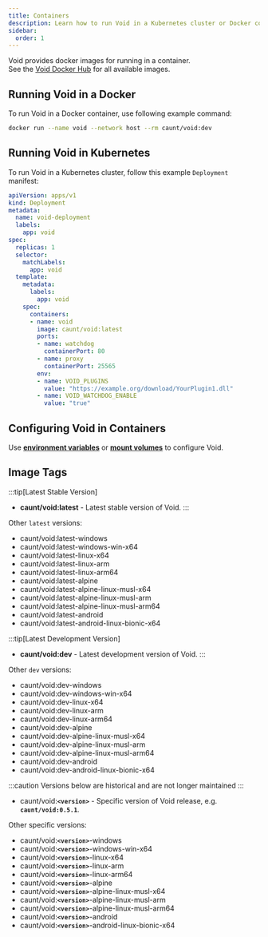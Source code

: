 ```yaml
---
title: Containers
description: Learn how to run Void in a Kubernetes cluster or Docker container.
sidebar:
  order: 1
---
```


Void provides docker images for running in a container.  
See the [Void Docker Hub](https://hub.docker.com/r/caunt/void/tags) for all available images.

## Running Void in a Docker
To run Void in a Docker container, use following example command:
```bash
docker run --name void --network host --rm caunt/void:dev
```

## Running Void in Kubernetes
To run Void in a Kubernetes cluster, follow this example `Deployment` manifest:
```yaml
apiVersion: apps/v1
kind: Deployment
metadata:
  name: void-deployment
  labels:
    app: void
spec:
  replicas: 1
  selector:
    matchLabels:
      app: void
  template:
    metadata:
      labels:
        app: void
    spec:
      containers:
      - name: void
        image: caunt/void:latest
        ports:
        - name: watchdog
          containerPort: 80
        - name: proxy
          containerPort: 25565
        env:
        - name: VOID_PLUGINS
          value: "https://example.org/download/YourPlugin1.dll"
        - name: VOID_WATCHDOG_ENABLE
          value: "true"
```

## Configuring Void in Containers
Use [**environment variables**](/configuration/environment-variables/) or [**mount volumes**](/configuration/in-file/) to configure Void.


## Image Tags
:::tip[Latest Stable Version]
- **caunt/void:latest** - Latest stable version of Void.
:::

Other `latest` versions:
- caunt/void:latest-windows
- caunt/void:latest-windows-win-x64
- caunt/void:latest-linux-x64
- caunt/void:latest-linux-arm
- caunt/void:latest-linux-arm64
- caunt/void:latest-alpine
- caunt/void:latest-alpine-linux-musl-x64
- caunt/void:latest-alpine-linux-musl-arm
- caunt/void:latest-alpine-linux-musl-arm64
- caunt/void:latest-android
- caunt/void:latest-android-linux-bionic-x64

:::tip[Latest Development Version]
- **caunt/void:dev** - Latest development version of Void.
:::

Other `dev` versions:
- caunt/void:dev-windows
- caunt/void:dev-windows-win-x64
- caunt/void:dev-linux-x64
- caunt/void:dev-linux-arm
- caunt/void:dev-linux-arm64
- caunt/void:dev-alpine
- caunt/void:dev-alpine-linux-musl-x64
- caunt/void:dev-alpine-linux-musl-arm
- caunt/void:dev-alpine-linux-musl-arm64
- caunt/void:dev-android
- caunt/void:dev-android-linux-bionic-x64

:::caution
Versions below are historical and are not longer maintained
:::

- caunt/void:**`<version>`** - Specific version of Void release, e.g. **`caunt/void:0.5.1`**.

Other specific versions:
- caunt/void:**`<version>`**-windows
- caunt/void:**`<version>`**-windows-win-x64
- caunt/void:**`<version>`**-linux-x64
- caunt/void:**`<version>`**-linux-arm
- caunt/void:**`<version>`**-linux-arm64
- caunt/void:**`<version>`**-alpine
- caunt/void:**`<version>`**-alpine-linux-musl-x64
- caunt/void:**`<version>`**-alpine-linux-musl-arm
- caunt/void:**`<version>`**-alpine-linux-musl-arm64
- caunt/void:**`<version>`**-android
- caunt/void:**`<version>`**-android-linux-bionic-x64